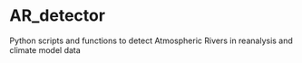 # AR_detector
Python scripts and functions to detect Atmospheric Rivers in reanalysis and climate model data
